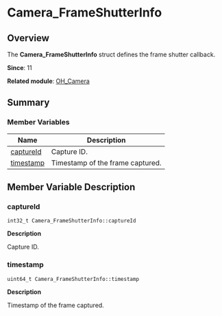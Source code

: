 # Camera_FrameShutterInfo


## Overview

The **Camera_FrameShutterInfo** struct defines the frame shutter callback.

**Since**: 11

**Related module**: [OH_Camera](_o_h___camera.md)


## Summary


### Member Variables

| Name| Description|
| -------- | -------- |
| [captureId](#captureid) | Capture ID.|
| [timestamp](#timestamp) | Timestamp of the frame captured.|


## Member Variable Description


### captureId

```
int32_t Camera_FrameShutterInfo::captureId
```

**Description**

Capture ID.


### timestamp

```
uint64_t Camera_FrameShutterInfo::timestamp
```

**Description**

Timestamp of the frame captured.
